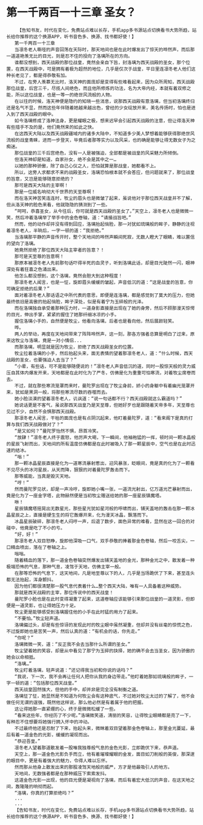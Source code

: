 # 第一千两百一十三章 圣女？
        【告知书友，时代在变化，免费站点难以长存，手机app多书源站点切换看书大势所趋，站长给你推荐的这个换源APP，听书音色多、换源、找书都好使！】
       第一千两百一十三章
       当凛冬老人嘶哑的声音回荡在天际时，那天地间也是在此时爆发出了惊天的哗然声，而后那一道道艳羡无比的目光，则是忍不住的投向了洛璃所在的方向。
       谁都没想到，西天战殿的那位战皇，竟然会亲自下旨，封洛璃为西天战殿的圣女，那个位置，在西天战殿中，可是拥有着极为超然的地位，几乎是仅次于战皇，平日里连凛冬老人他们这种长老见了，都是得恭敬有加。
       不过，在旁人羡慕无比时，洛天神的面庞却是变得有些难看起来，因为众所周知，西天战殿那位战皇，后宫三千，尽揽人间绝色，而且他所修炼的功法，名为大帝内经，本就有着双修之能，所以这位战皇，也是一等一的绝世风流般的人物。
       在以往的时候，洛天神便是隐约的知晓一些消息，说那西天战殿有意洛璃，但当初洛璃终归还是名气不显，然而这些年伴随着她越来越出色，曾经的少女绽放开来，美名传扬时，怕也是进入到了西天战殿的眼中。
       如今洛璃修成了洛神法身，更是耀眼之极，想来迟早会引起西天战殿的注意，但让得洛天神有些措手不及的是，他们竟然来的如此之快。
       在这西天大陆以及西天战殿疆域内的诸多大陆中，不知道多少美人梦想着能够获得那绝世风流般的战皇青睐，进而一步登天，毕竟后者那等实力以及风采，也的确是能够让得无数女子为之痴迷。
       那位战皇的三千后宫绝色，没有一人是被强迫，全部都是被战皇的风采魅力所倾倒。
       但洛天神却是知道，自家孙女，绝不会是其中之一…
       以她的那种骄傲，除了自己心仪之人，恐怕就算是那战皇，她都看不上。
       所以，这旁人求都求不来的战殿圣女，洛璃恐怕根本就不会答应，但问题就来了，那位战皇的旨意，又岂是能够随意拒绝的？
       那可是西天大陆的主宰啊！
       那是一位威名响彻大千世界的天至尊啊！
       而在洛天神苦笑连连时，牧尘的眉头也是微皱了起来，虽说他对于那位西天战皇并不了解，但从洛天神的脸色来看，他就隐隐的猜测到了一些。
       “呵呵，恭喜圣女，从今往后，你可就是西天战殿的圣女了。”天空上，凛冬老人也是微微一笑，然后冲着洛璃举了举手中的金色卷轴，道：“请接战旨吧。”
       然而，他的动作却并没有得到回应，洛璃抬起俏脸，那一对犹如琉璃般的眸子，静静的注视着凛冬老人，半晌后，一字一顿的道：“我拒绝。”
       当洛璃那平静的声音传开时，整个天地间的哗然声瞬间死寂，无数人瞪大了眼睛，难以置信的望向了洛璃。
       她竟然拒绝了那位西天大陆主宰者的旨意？！
       那可是天至尊的旨意啊！
       那原本被凛冬老人先前那句话吓得半死的血灵子，听到洛璃此话，却是目光陡然一闪，眼神深处有着狂喜之色涌出来。
       他怎么都没想到，这个洛璃，竟然会胆大到这种程度！
       那凛冬老人闻言，也是一怔，旋即眉头缓缓的皱起，声音低沉的道：“这是战皇的旨意，你可确定拒绝的后果？”
       面对着凛冬老人那话语之中所代表的意思，即便是连洛璃，都是感觉到了莫大的压力，但她最终依旧是高傲的抬起俏脸，眸子深处，似是有着宁为玉碎般的光泽。
       而在洛璃独自承受着那种压力时，一道身影直接是出现在了她的身旁，然后不顾那漫天惊愕的目光，伸出手掌，紧紧的握住了她那纤细冰凉的小手。
       握住洛璃小手的，自然便是牧尘，他看向洛璃，后者也是看向他，然后展颜轻笑。
       哗。
       两人的举动，再度在天地间带来了阵阵哗然声，这一刻，那各方强者总算是明白了过来，原来这牧尘与洛璃，竟是一对小情侣...
       而那洛璃，明显就是因为牧尘，拒绝了西天战殿圣女的位置。
       牧尘拉着洛璃的小手，然后抬起头来，面无表情的望着那凛冬老人，道：“什么时候，西天战殿的圣女，也要强迫人去当了？”
       “小辈，有些话，可不是能够随便说的！”凛冬老人声音低沉的道，同时一股惊天般的灵力威压自其体内爆发开来，天地都是在此时化为了严冬，仿佛是化为重重可怕寒流，对着牧尘席卷而去。
       不过，就在那些寒流笼罩而来时，曼陀罗出现在了牧尘身前，娇小的身躯中有着幽光笼罩开来，犹如是黑洞一般，将那些寒流尽数的吞噬而去。
       她小脸淡漠的望着凛冬老人，讥讽道：“说一句话都不行？西天战殿就这么霸道吗？”
       她说话更是不客气，虽说那西天战皇乃是天至尊，但她好歹也是跟随着天帝多年，天至尊也见过不少，自然不会惧那西天战殿。
       那凛冬老人闻言，干枯的面庞也是有点阴沉起来，他盯着曼陀罗，道：“看来阁下是真的打算与我们西天战殿做对了？”
       “是又如何？”曼陀罗怡然不惧，昂首冷笑。
       “放肆！”凛冬老人终于震怒，他厉声大喝，下一瞬间，他袖袍猛的一挥，顿时间一颗冰晶般的星辰飞射而出，天地间的所有温度仿佛都是在此时被吸入了那一颗星辰中，空气也是在此时迅速的结冰。
       “嗡！”
       那一颗冰晶星辰直接是化为一道寒流暴射惹出，迎风暴涨，眨眼间，竟是真的化为了一颗看不见尽头的冰河星辰，从天而降，狠狠的对着曼陀罗轰击而下。
       那等威能，当真是毁灭天地。
       “哼！”
       然而曼陀罗见状，却是一声冷哼，旋即她小嘴一张，一道流光射出，亿万道光芒暴射而出，竟是化为了一座金字塔，此物赫然便是当初牧尘赠送给她的那一座星辰镇魔塔。
       咻！
       星辰镇魔塔摇晃出无数星光，那些星光犹如星河般的呼啸而出，铺天盖地的轰击在那一颗冰晶星辰之上，直接是硬生生的将它轰爆开来，化为漫天冰晶，飘落而下。
       冰晶星辰破碎，那凛冬老人闷哼一声，后退了数步，面色异常的难看，显然在这一回合的对碰中，他竟是吃了不小的亏。
       “好，好！”
       那凛冬老人双目怒睁，旋即他深吸一口气，双手恭敬的捧着那金色卷轴，然后一咬舌尖，一口精血喷出，落在了卷轴之上。
       嗡嗡。
       随着精血的落下，那一道金色卷轴突然爆发出铺天盖地的金光，那种金光之中，散发着一种极端恐怖的气息，那种气息，凌驾于天地，仿佛主宰一般。
       在那等恐怖的气息下，这天地间，凡是地至尊以下的人，几乎是当场跪伏了下来，甚至连头都无法抬起，浑身颤抖。
       因为他们都很清楚那一股气息代表着什么…整个西天大陆，唯有一人具备着这种威势。
       那就是西天战殿的主宰，那位传说中的西天战皇！
       曼陀罗小脸也是在此时变得凝重了起来，这道卷轴应该能够引来那位战皇的一道灵影，但即便是一道灵影，也让得她压力十足。
       牧尘更是能够感受到洛璃握住他的小手在此时猛的用力了起来。
       “不要怕。”牧尘轻声道。
       洛璃偏过头，却是有些惊讶的发现此时的牧尘眼中虽然凝重，但却并没有丝毫的惊慌之色，不过旋即她也是苦笑一声，然后认真的道：“有机会的话，你先走。”
       “你呢？”
       洛璃微微一笑，道：“反正我不会去当那什么所谓的圣女。”
       牧尘望着她的笑容，却是从中看见了那宁为玉碎的抉择，她的确不会去当圣女，因为骄傲的她会以命相抵。
       “洛璃…”
       牧尘盯着洛璃，轻声说道：“还记得我当初和你说的话吗？”
       “我说，下一次，我不会再让任何人把你从我的身边带走。”他盯着她那如琉璃般的眸子，一字一顿的道：“包括那位西天战皇。”
       西天战皇固然强大，但他的手中，却并非是完全没有制衡之道。
       洛璃怔了怔，她显然是不知道为何牧尘会有这种底气，不过她对牧尘太过的了解了，他不会做任何无谓的逞强，既然他这样说，那么他必然是有着属于他的把握。
       这让得她那一直紧绷的心，终于是微微松缓了一些。
       “看来这些年，你经历了不少呢。”洛璃微笑道，清丽的笑容，让得牧尘眼睛都是亮了一下，有种忍不住想要将她强行拥入怀中的冲动。
       不过最终他还是忍耐了下来，抬起头来，微眯着双目望着那金色卷轴上，那里金光蔓延，最后有着一道金色的光影，缓缓的凝现而出。
       “恭迎吾皇。”
       凛冬老人望着那道散发着一股唯我独尊般气息的金色光影，立即跪伏下来，恭声道。
       天空上，那一道金色光影负手而立，他有着璀璨耀眼的金发，面目如刀削般的英俊，那深邃的眼目中，更是有着强大的魅力，令得人难以忘怀。
       然而那从他身上散发出来的那股凌驾天地般的威严，方才是他最吸引人的地方。
       天地间，无数强者都是在那种威压下索索发抖。
       这道金色光影一出现，他的目光便是凝视向了洛璃，而后有着宏大低沉的声音，在这天地之间，轰隆隆的响彻而起。
       “洛璃，你真的打算拒绝吗？”
       ...
       ...
       【告知书友，时代在变化，免费站点难以长存，手机app多书源站点切换看书大势所趋，站长给你推荐的这个换源APP，听书音色多、换源、找书都好使！】